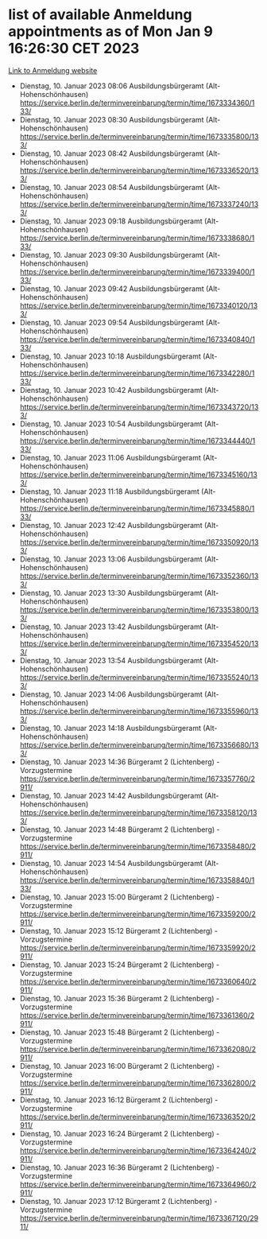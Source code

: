 # list of available Anmeldung appointments as of Mon Jan  9 16:26:30 CET 2023
[Link to Anmeldung website](https://service.berlin.de/terminvereinbarung/termin/tag.php?termin=0&anliegen[]=120686&dienstleisterlist=122210,122217,327316,122219,327312,122227,327314,122231,327346,122243,327348,122252,329742,122260,329745,122262,329748,122254,329751,122271,327278,122273,327274,122277,327276,330436,122280,327294,122282,327290,122284,327292,327539,122291,327270,122285,327266,122286,327264,122296,327268,150230,329760,122301,327282,122297,327286,122294,327284,122312,329763,122314,329775,122304,327330,122311,327334,122309,327332,122281,327352,122279,329772,122276,327324,122274,327326,122267,329766,122246,327318,122251,327320,122257,327322,122208,327298,122226,327300,121362,121364&herkunft=http%3A%2F%2Fservice.berlin.de%2Fdienstleistung%2F120686%2F)
- Dienstag, 10. Januar 2023 08:06 Ausbildungsbürgeramt (Alt- Hohenschönhausen) https://service.berlin.de/terminvereinbarung/termin/time/1673334360/133/
- Dienstag, 10. Januar 2023 08:30 Ausbildungsbürgeramt (Alt- Hohenschönhausen) https://service.berlin.de/terminvereinbarung/termin/time/1673335800/133/
- Dienstag, 10. Januar 2023 08:42 Ausbildungsbürgeramt (Alt- Hohenschönhausen) https://service.berlin.de/terminvereinbarung/termin/time/1673336520/133/
- Dienstag, 10. Januar 2023 08:54 Ausbildungsbürgeramt (Alt- Hohenschönhausen) https://service.berlin.de/terminvereinbarung/termin/time/1673337240/133/
- Dienstag, 10. Januar 2023 09:18 Ausbildungsbürgeramt (Alt- Hohenschönhausen) https://service.berlin.de/terminvereinbarung/termin/time/1673338680/133/
- Dienstag, 10. Januar 2023 09:30 Ausbildungsbürgeramt (Alt- Hohenschönhausen) https://service.berlin.de/terminvereinbarung/termin/time/1673339400/133/
- Dienstag, 10. Januar 2023 09:42 Ausbildungsbürgeramt (Alt- Hohenschönhausen) https://service.berlin.de/terminvereinbarung/termin/time/1673340120/133/
- Dienstag, 10. Januar 2023 09:54 Ausbildungsbürgeramt (Alt- Hohenschönhausen) https://service.berlin.de/terminvereinbarung/termin/time/1673340840/133/
- Dienstag, 10. Januar 2023 10:18 Ausbildungsbürgeramt (Alt- Hohenschönhausen) https://service.berlin.de/terminvereinbarung/termin/time/1673342280/133/
- Dienstag, 10. Januar 2023 10:42 Ausbildungsbürgeramt (Alt- Hohenschönhausen) https://service.berlin.de/terminvereinbarung/termin/time/1673343720/133/
- Dienstag, 10. Januar 2023 10:54 Ausbildungsbürgeramt (Alt- Hohenschönhausen) https://service.berlin.de/terminvereinbarung/termin/time/1673344440/133/
- Dienstag, 10. Januar 2023 11:06 Ausbildungsbürgeramt (Alt- Hohenschönhausen) https://service.berlin.de/terminvereinbarung/termin/time/1673345160/133/
- Dienstag, 10. Januar 2023 11:18 Ausbildungsbürgeramt (Alt- Hohenschönhausen) https://service.berlin.de/terminvereinbarung/termin/time/1673345880/133/
- Dienstag, 10. Januar 2023 12:42 Ausbildungsbürgeramt (Alt- Hohenschönhausen) https://service.berlin.de/terminvereinbarung/termin/time/1673350920/133/
- Dienstag, 10. Januar 2023 13:06 Ausbildungsbürgeramt (Alt- Hohenschönhausen) https://service.berlin.de/terminvereinbarung/termin/time/1673352360/133/
- Dienstag, 10. Januar 2023 13:30 Ausbildungsbürgeramt (Alt- Hohenschönhausen) https://service.berlin.de/terminvereinbarung/termin/time/1673353800/133/
- Dienstag, 10. Januar 2023 13:42 Ausbildungsbürgeramt (Alt- Hohenschönhausen) https://service.berlin.de/terminvereinbarung/termin/time/1673354520/133/
- Dienstag, 10. Januar 2023 13:54 Ausbildungsbürgeramt (Alt- Hohenschönhausen) https://service.berlin.de/terminvereinbarung/termin/time/1673355240/133/
- Dienstag, 10. Januar 2023 14:06 Ausbildungsbürgeramt (Alt- Hohenschönhausen) https://service.berlin.de/terminvereinbarung/termin/time/1673355960/133/
- Dienstag, 10. Januar 2023 14:18 Ausbildungsbürgeramt (Alt- Hohenschönhausen) https://service.berlin.de/terminvereinbarung/termin/time/1673356680/133/
- Dienstag, 10. Januar 2023 14:36 Bürgeramt 2 (Lichtenberg) - Vorzugstermine https://service.berlin.de/terminvereinbarung/termin/time/1673357760/2911/
- Dienstag, 10. Januar 2023 14:42 Ausbildungsbürgeramt (Alt- Hohenschönhausen) https://service.berlin.de/terminvereinbarung/termin/time/1673358120/133/
- Dienstag, 10. Januar 2023 14:48 Bürgeramt 2 (Lichtenberg) - Vorzugstermine https://service.berlin.de/terminvereinbarung/termin/time/1673358480/2911/
- Dienstag, 10. Januar 2023 14:54 Ausbildungsbürgeramt (Alt- Hohenschönhausen) https://service.berlin.de/terminvereinbarung/termin/time/1673358840/133/
- Dienstag, 10. Januar 2023 15:00 Bürgeramt 2 (Lichtenberg) - Vorzugstermine https://service.berlin.de/terminvereinbarung/termin/time/1673359200/2911/
- Dienstag, 10. Januar 2023 15:12 Bürgeramt 2 (Lichtenberg) - Vorzugstermine https://service.berlin.de/terminvereinbarung/termin/time/1673359920/2911/
- Dienstag, 10. Januar 2023 15:24 Bürgeramt 2 (Lichtenberg) - Vorzugstermine https://service.berlin.de/terminvereinbarung/termin/time/1673360640/2911/
- Dienstag, 10. Januar 2023 15:36 Bürgeramt 2 (Lichtenberg) - Vorzugstermine https://service.berlin.de/terminvereinbarung/termin/time/1673361360/2911/
- Dienstag, 10. Januar 2023 15:48 Bürgeramt 2 (Lichtenberg) - Vorzugstermine https://service.berlin.de/terminvereinbarung/termin/time/1673362080/2911/
- Dienstag, 10. Januar 2023 16:00 Bürgeramt 2 (Lichtenberg) - Vorzugstermine https://service.berlin.de/terminvereinbarung/termin/time/1673362800/2911/
- Dienstag, 10. Januar 2023 16:12 Bürgeramt 2 (Lichtenberg) - Vorzugstermine https://service.berlin.de/terminvereinbarung/termin/time/1673363520/2911/
- Dienstag, 10. Januar 2023 16:24 Bürgeramt 2 (Lichtenberg) - Vorzugstermine https://service.berlin.de/terminvereinbarung/termin/time/1673364240/2911/
- Dienstag, 10. Januar 2023 16:36 Bürgeramt 2 (Lichtenberg) - Vorzugstermine https://service.berlin.de/terminvereinbarung/termin/time/1673364960/2911/
- Dienstag, 10. Januar 2023 17:12 Bürgeramt 2 (Lichtenberg) - Vorzugstermine https://service.berlin.de/terminvereinbarung/termin/time/1673367120/2911/

